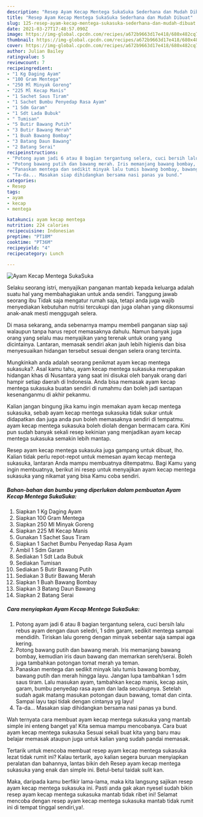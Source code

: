 ```yaml
---
description: "Resep Ayam Kecap Mentega SukaSuka Sederhana dan Mudah Dibuat"
title: "Resep Ayam Kecap Mentega SukaSuka Sederhana dan Mudah Dibuat"
slug: 125-resep-ayam-kecap-mentega-sukasuka-sederhana-dan-mudah-dibuat
date: 2021-03-27T17:48:57.090Z
image: https://img-global.cpcdn.com/recipes/a672b9663d17e418/680x482cq70/ayam-kecap-mentega-sukasuka-foto-resep-utama.jpg
thumbnail: https://img-global.cpcdn.com/recipes/a672b9663d17e418/680x482cq70/ayam-kecap-mentega-sukasuka-foto-resep-utama.jpg
cover: https://img-global.cpcdn.com/recipes/a672b9663d17e418/680x482cq70/ayam-kecap-mentega-sukasuka-foto-resep-utama.jpg
author: Julian Bailey
ratingvalue: 5
reviewcount: 7
recipeingredient:
- "1 Kg Daging Ayam"
- "100 Gram Mentega"
- "250 Ml Minyak Goreng"
- "225 Ml Kecap Manis"
- "1 Sachet Saus Tiram"
- "1 Sachet Bumbu Penyedap Rasa Ayam"
- "1 Sdm Garam"
- "1 Sdt Lada Bubuk"
- " Tumisan"
- "5 Butir Bawang Putih"
- "3 Butir Bawang Merah"
- "1 Buah Bawang Bombay"
- "3 Batang Daun Bawang"
- "2 Batang Serai"
recipeinstructions:
- "Potong ayam jadi 6 atau 8 bagian tergantung selera, cuci bersih lalu rebus ayam dengan daun seledri, 1 sdm garam, sedikit mentega sampai mendidih. Tiriskan lalu goreng dengan minyak sebentar saja sampai aga kering."
- "Potong bawang putih dan bawang merah. Iris memanjang bawang bombay, kemudian iris daun bawang dan memarkan sereh/serai. Boleh juga tambahkan potongan tomat merah ya teman."
- "Panaskan mentega dan sedikit minyak lalu tumis bawang bombay, bawang putih dan merah hingga layu. Jangan lupa tambahkan 1 sdm saus tiram. Lalu masukan ayam, tambahkan kecap manis, kecap asin, garam, bumbu penyedap rasa ayam dan lada secukupnya. Setelah sudah agak matang masukan potongan daun bawang, tomat dan cinta. Sampai layu tapi tidak dengan cintanya yg layu!"
- "Ta-da... Masakan siap dihidangkan bersama nasi panas ya bund."
categories:
- Resep
tags:
- ayam
- kecap
- mentega

katakunci: ayam kecap mentega 
nutrition: 224 calories
recipecuisine: Indonesian
preptime: "PT18M"
cooktime: "PT36M"
recipeyield: "4"
recipecategory: Lunch

---
```



![Ayam Kecap Mentega SukaSuka](https://img-global.cpcdn.com/recipes/a672b9663d17e418/680x482cq70/ayam-kecap-mentega-sukasuka-foto-resep-utama.jpg)

Selaku seorang istri, menyajikan panganan mantab kepada keluarga adalah suatu hal yang membahagiakan untuk anda sendiri. Tanggung jawab seorang ibu Tidak saja mengatur rumah saja, tetapi anda juga wajib menyediakan kebutuhan nutrisi tercukupi dan juga olahan yang dikonsumsi anak-anak mesti menggugah selera.

Di masa  sekarang, anda sebenarnya mampu membeli panganan siap saji walaupun tanpa harus repot memasaknya dahulu. Namun banyak juga orang yang selalu mau menyajikan yang terenak untuk orang yang dicintainya. Lantaran, memasak sendiri akan jauh lebih higienis dan bisa menyesuaikan hidangan tersebut sesuai dengan selera orang tercinta. 



Mungkinkah anda adalah seorang penikmat ayam kecap mentega sukasuka?. Asal kamu tahu, ayam kecap mentega sukasuka merupakan hidangan khas di Nusantara yang saat ini disukai oleh banyak orang dari hampir setiap daerah di Indonesia. Anda bisa memasak ayam kecap mentega sukasuka buatan sendiri di rumahmu dan boleh jadi santapan kesenanganmu di akhir pekanmu.

Kalian jangan bingung jika kamu ingin memakan ayam kecap mentega sukasuka, sebab ayam kecap mentega sukasuka tidak sukar untuk didapatkan dan juga anda pun boleh memasaknya sendiri di tempatmu. ayam kecap mentega sukasuka boleh diolah dengan bermacam cara. Kini pun sudah banyak sekali resep kekinian yang menjadikan ayam kecap mentega sukasuka semakin lebih mantap.

Resep ayam kecap mentega sukasuka juga gampang untuk dibuat, lho. Kalian tidak perlu repot-repot untuk memesan ayam kecap mentega sukasuka, lantaran Anda mampu membuatnya ditempatmu. Bagi Kamu yang ingin membuatnya, berikut ini resep untuk menyajikan ayam kecap mentega sukasuka yang nikamat yang bisa Kamu coba sendiri.

<!--inarticleads1-->

##### Bahan-bahan dan bumbu yang diperlukan dalam pembuatan Ayam Kecap Mentega SukaSuka:

1. Siapkan 1 Kg Daging Ayam
1. Siapkan 100 Gram Mentega
1. Siapkan 250 Ml Minyak Goreng
1. Siapkan 225 Ml Kecap Manis
1. Gunakan 1 Sachet Saus Tiram
1. Siapkan 1 Sachet Bumbu Penyedap Rasa Ayam
1. Ambil 1 Sdm Garam
1. Sediakan 1 Sdt Lada Bubuk
1. Sediakan  Tumisan
1. Sediakan 5 Butir Bawang Putih
1. Sediakan 3 Butir Bawang Merah
1. Siapkan 1 Buah Bawang Bombay
1. Siapkan 3 Batang Daun Bawang
1. Siapkan 2 Batang Serai




<!--inarticleads2-->

##### Cara menyiapkan Ayam Kecap Mentega SukaSuka:

1. Potong ayam jadi 6 atau 8 bagian tergantung selera, cuci bersih lalu rebus ayam dengan daun seledri, 1 sdm garam, sedikit mentega sampai mendidih. Tiriskan lalu goreng dengan minyak sebentar saja sampai aga kering.
1. Potong bawang putih dan bawang merah. Iris memanjang bawang bombay, kemudian iris daun bawang dan memarkan sereh/serai. Boleh juga tambahkan potongan tomat merah ya teman.
1. Panaskan mentega dan sedikit minyak lalu tumis bawang bombay, bawang putih dan merah hingga layu. Jangan lupa tambahkan 1 sdm saus tiram. Lalu masukan ayam, tambahkan kecap manis, kecap asin, garam, bumbu penyedap rasa ayam dan lada secukupnya. Setelah sudah agak matang masukan potongan daun bawang, tomat dan cinta. Sampai layu tapi tidak dengan cintanya yg layu!
1. Ta-da... Masakan siap dihidangkan bersama nasi panas ya bund.




Wah ternyata cara membuat ayam kecap mentega sukasuka yang mantab simple ini enteng banget ya! Kita semua mampu mencobanya. Cara buat ayam kecap mentega sukasuka Sesuai sekali buat kita yang baru mau belajar memasak ataupun juga untuk kalian yang sudah pandai memasak.

Tertarik untuk mencoba membuat resep ayam kecap mentega sukasuka lezat tidak rumit ini? Kalau tertarik, ayo kalian segera buruan menyiapkan peralatan dan bahannya, lantas bikin deh Resep ayam kecap mentega sukasuka yang enak dan simple ini. Betul-betul taidak sulit kan. 

Maka, daripada kamu berfikir lama-lama, maka kita langsung sajikan resep ayam kecap mentega sukasuka ini. Pasti anda gak akan nyesel sudah bikin resep ayam kecap mentega sukasuka mantab tidak ribet ini! Selamat mencoba dengan resep ayam kecap mentega sukasuka mantab tidak rumit ini di tempat tinggal sendiri,ya!.


